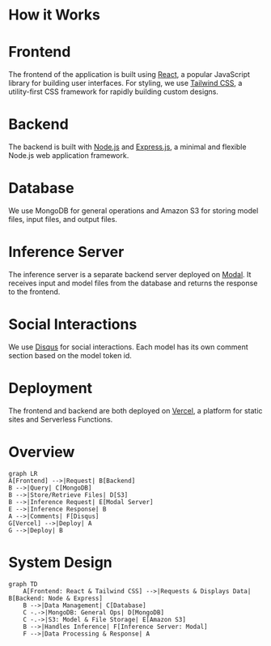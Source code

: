 # How it Works

# Frontend

The frontend of the application is built using [React](https://reactjs.org/), a popular JavaScript library for building user interfaces. For styling, we use [Tailwind CSS](https://tailwindcss.com/), a utility-first CSS framework for rapidly building custom designs.

# Backend

The backend is built with [Node.js](https://nodejs.org/en/) and [Express.js](https://expressjs.com/), a minimal and flexible Node.js web application framework.

# **Database**

We use MongoDB for general operations and Amazon S3 for storing model files, input files, and output files.

# **Inference Server**

The inference server is a separate backend server deployed on [Modal](https://modal.com/). It receives input and model files from the database and returns the response to the frontend.

# **Social Interactions**

We use [Disqus](https://disqus.com/) for social interactions. Each model has its own comment section based on the model token id.

# **Deployment**

The frontend and backend are both deployed on [Vercel](https://vercel.com/), a platform for static sites and Serverless Functions.

# Overview

```mermaid
graph LR
A[Frontend] -->|Request| B[Backend]
B -->|Query| C[MongoDB]
B -->|Store/Retrieve Files| D[S3]
B -->|Inference Request| E[Modal Server]
E -->|Inference Response| B
A -->|Comments| F[Disqus]
G[Vercel] -->|Deploy| A
G -->|Deploy| B

```

# System Design

```mermaid
graph TD
    A[Frontend: React & Tailwind CSS] -->|Requests & Displays Data| B[Backend: Node & Express]
    B -->|Data Management| C[Database]
    C -.->|MongoDB: General Ops| D[MongoDB]
    C -.->|S3: Model & File Storage| E[Amazon S3]
    B -->|Handles Inference| F[Inference Server: Modal]
    F -->|Data Processing & Response| A

```
